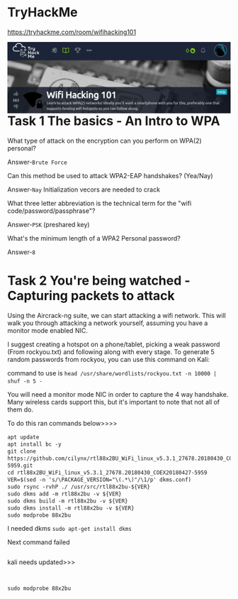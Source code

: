 # TryHackMe
  https://tryhackme.com/room/wifihacking101
  
<img src="wifi_hack.png"
     alt="WIFI_HACK_Marker_icon"
     style="float: left; margin-right: 10px;" />

# Task 1  The basics - An Intro to WPA
What type of attack on the encryption can you perform on WPA(2) personal?

Answer-```Brute Force```

Can this method be used to attack WPA2-EAP handshakes? (Yea/Nay)

Answer-```Nay``` Initialization vecors are needed to crack

What three letter abbreviation is the technical term for the "wifi code/password/passphrase"?

Answer-```PSK```  (preshared key)

What's the minimum length of a WPA2 Personal password?

Answer-```8```

# Task 2  You're being watched - Capturing packets to attack
Using the Aircrack-ng suite, we can start attacking a wifi network. This will walk you through attacking a network yourself, assuming you have a monitor mode enabled NIC.

I suggest creating a hotspot on a phone/tablet, picking a weak password (From rockyou.txt) and following along with every stage. To generate 5 random passwords from rockyou, you can use this command on Kali:

command to use is ```head /usr/share/wordlists/rockyou.txt -n 10000 | shuf -n 5 -```

You will need a monitor mode NIC in order to capture the 4 way handshake. Many wireless cards support this, but it's important to note that not all of them do.

To do this ran commands below>>>>

```apt update
apt update
apt install bc -y
git clone https://github.com/cilynx/rtl88x2BU_WiFi_linux_v5.3.1_27678.20180430_COEX20180427-5959.git
cd rtl88x2BU_WiFi_linux_v5.3.1_27678.20180430_COEX20180427-5959
VER=$(sed -n 's/\PACKAGE_VERSION="\(.*\)"/\1/p' dkms.conf)
sudo rsync -rvhP ./ /usr/src/rtl88x2bu-${VER}
sudo dkms add -m rtl88x2bu -v ${VER}
sudo dkms build -m rtl88x2bu -v ${VER}
sudo dkms install -m rtl88x2bu -v ${VER}
sudo modprobe 88x2bu
```
I needed dkms
```sudo apt-get install dkms```

Next command failed

```sudo dkms build -m rtl88x2bu -v ${VER}
```
kali needs updated>>>

```sudo apt-get update && sudo apt-get upgrade && sudo apt-get dist-upgrade
```

```sudo dkms build -m rtl88x2bu -v ${VER}
```

```sudo dkms install -m rtl88x2bu -v ${VER}
sudo modprobe 88x2bu
```



